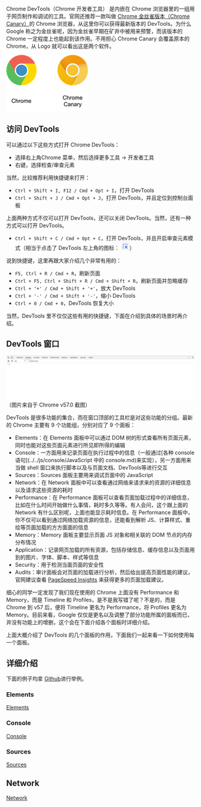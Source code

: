 Chrome DevTools（Chrome 开发者工具） 是内嵌在 Chrome 浏览器里的一组用于网页制作和调试的工具。官网还推荐一款叫做 [Chrome 金丝雀版本（Chrome Canary）](https://www.google.com/intl/en/chrome/browser/canary.html)的 Chrome 浏览器，从这里你可以获得最新版本的 DevTools。为什么 Google 称之为金丝雀呢，因为金丝雀早期在矿井中被用来预警，而该版本的 Chrome 一定程度上也能起到该作用。不用担心 Chrome Canary 会覆盖原本的 Chrome，从 Logo 就可以看出这是两个软件。

![](./res/chrome.png)

## 访问 DevTools

可以通过以下这些方式打开 Chrome DevTools：

- 选择右上角Chrome 菜单，然后选择更多工具 -> 开发者工具
- 右键，选择检查/审查元素

当然，比较推荐利用快捷键来打开：

- `Ctrl + Shift + I, F12 / Cmd + Opt + I`，打开 DevTools
- `Ctrl + Shift + J / Cmd + Opt + J`，打开 DevTools，并且定位到控制台面板

上面两种方式不仅可以打开 DevTools，还可以关闭 DevTools。当然，还有一种方式可以打开 DevTools。

- `Ctrl + Shift + C / Cmd + Opt + C`，打开 DevTools，并且开启审查元素模式（相当于点击了 DevTools 左上角的图标： ![](./res/inspect.png)）

说到快捷键，这里再跟大家介绍几个非常有用的：

- `F5, Ctrl + R / Cmd + R`，刷新页面
- `Ctrl + F5, Ctrl + Shift + R / Cmd + Shift + R`，刷新页面并忽略缓存
- `Ctrl + '+' / Cmd + Shift + '+'`，放大 DevTools
- `Ctrl + '-' / Cmd + Shift + '-'`，缩小 DevTools
- `Ctrl + 0 / Cmd + 0`，DevTools 恢复大小

当然，DevTools 里不仅仅这些有用的快捷键，下面在介绍到具体的场景时再介绍。

## DevTools 窗口

![](./res/tools.png)
（图片来自于 Chrome v57.0 截图）

DevTools 是很多功能的集合，而在窗口顶部的工具栏是对这些功能的分组。最新的 Chrome 主要有 9 个功能组，分别对应了 9 个面板：

- Elements：在 Elements 面板中可以通过 DOM 树的形式查看所有页面元素，同时也能对这些页面元素进行所见即所得的编辑
- Console：一方面用来记录页面在执行过程中的信息（一般通过[各种 console 语句](../../js/console/JavaScript 中的 console.md)来实现），另一方面用来当做 shell 窗口来执行脚本以及与页面文档、DevTools等进行交互
- Sources：Sources 面板主要用来调试页面中的 JavaScript
- Network：在 Network 面板中可以查看通过网络来请求来的资源的详细信息以及请求这些资源的耗时
- Performance：在 Performance 面板可以查看页面加载过程中的详细信息，比如在什么时间开始做什么事情，耗时多久等等。有人会问，这个跟上面的 Network 有什么区别呢，上面也能显示耗时信息。在 Performance 面板中，你不仅可以看到通过网络加载资源的信息，还能看到解析 JS、计算样式、重绘等页面加载的方方面面的信息
- Memory：Memory 面板主要显示页面 JS 对象和相关联的 DOM 节点的内存分布情况
- Application：记录网页加载的所有资源，包括存储信息、缓存信息以及页面用到的图片、字体、脚本、样式等信息
- Security：用于检测当面页面的安全性
- Audits：审计面板会对页面的加载进行分析，然后给出提高页面性能的建议，官网建议查看 [PageSpeed Insights](https://developers.google.com/speed/pagespeed/insights/) 来获得更多的页面加载建议。

细心的同学一定发现了我们现在使用的 Chrome 上面没有 Performance 和 Memory，而是 Timeline 和 Profiles，是不是我写错了呢？不是的，而是 Chrome 到 v57 后，便将 Timeline 更名为 Performance，将 Profiles 更名为 Memory。目前来看，Google 仅仅是更名以及调整了部分功能所属的面板而已，并没有功能上的增删，这个会在下面介绍各个面板时详细介绍。

上面大概介绍了 DevTools 的几个面板的作用，下面我们一起来看一下如何使用每一个面板。

## 详细介绍

下面的例子均拿 [Github](https://github.com/)进行举例。

### Elements

[Elements](./Elements.md)

### Console

[Console](./Console.md)

### Sources

[Sources](./Sources.md)

## Network

[Network](./Network.md)
